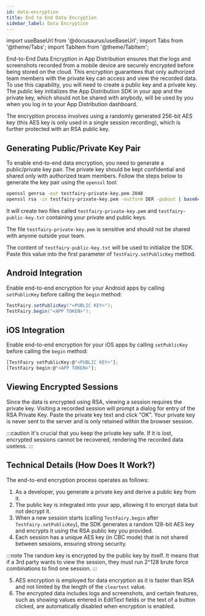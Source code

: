 ```yaml
---
id: data-encryption
title: End to End Data Encryption
sidebar_label: Data Encryption
---
```


import useBaseUrl from '@docusaurus/useBaseUrl';
import Tabs from '@theme/Tabs';
import TabItem from '@theme/TabItem';

End-to-End Data Encryption in App Distribution ensures that the logs and screenshots recorded from a mobile device are securely encrypted before being stored on the cloud. This encryption guarantees that only authorized team members with the private key can access and view the recorded data. To use this capability, you will need to create a public key and a private key. The public key initializes the App Distribution SDK in your app and the private key, which should not be shared with anybody, will be used by you when you log in to your App Distribution dashboard. 

The encryption process involves using a randomly generated 256-bit AES key (this AES key is only used in a single session recording), which is further protected with an RSA public key.



## Generating Public/Private Key Pair

To enable end-to-end data encryption, you need to generate a public/private key pair. The private key should be kept confidential and shared only with authorized team members. Follow the steps below to generate the key pair using the `openssl` tool:


```bash
openssl genrsa -out testfairy-private-key.pem 2048
openssl rsa -in testfairy-private-key.pem -outform DER -pubout | base64 - > testfairy-public-key.txt
```

It will create two files called `testfairy-private-key.pem` and `testfairy-public-key.txt` containing your private and public keys.

The file `testfairy-private-key.pem` is sensitive and should not be shared with anyone outside your team.

The content of `testfairy-public-key.txt` will be used to initialize the SDK. Paste this value into the first parameter of `TestFairy.setPublicKey` method.

## Android Integration


Enable end-to-end encryption for your Android apps by calling `setPublicKey` before calling the `begin` method:

```java
TestFairy.setPublicKey("<PUBLIC KEY>");
TestFairy.begin("<APP TOKEN>");
```

## iOS Integration

Enable end-to-end encryption for your iOS apps by calling `setPublicKey` before calling the `begin` method:

```js
[TestFairy setPublicKey:@"<PUBLIC KEY>"];
[TestFairy begin:@"<APP TOKEN>"];
```

## Viewing Encrypted Sessions


Since the data is encrypted using RSA, viewing a session requires the private key. Visiting a recorded session will prompt a dialog for entry of the RSA Private Key. Paste the private key text and click "OK". Your private key is never sent to the server and is only retained within the browser session.

:::caution
It's crucial that you keep the private key safe.  If it is lost, encrypted sessions cannot be recovered, rendering the recorded data useless.
:::

## Technical Details (How Does It Work?)

The end-to-end encryption process operates as follows:

1. As a developer, you generate a private key and derive a public key from it.
2. The public key is integrated into your app, allowing it to encrypt data but not decrypt it.
3. When a new session starts (calling `TestFairy.begin` after `TestFairy.setPublicKey`), the SDK generates a random 128-bit AES key and encrypts it using the RSA public key you provided.
4. Each session has a unique AES key (in CBC mode) that is not shared between sessions, ensuring strong security.

:::note
The random key is encrypted by the public key by itself. It means that if a 3rd party wants to view the session, they must run 2^128 brute force combinations to find one session.
:::

5. AES encryption is employed for data encryption as it is faster than RSA and not limited by the length of the `cleartext` value.
6. The encrypted data includes logs and screenshots, and certain features, such as showing values entered in EditText fields or the text of a button clicked, are automatically disabled when encryption is enabled.

